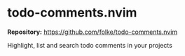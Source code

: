 # todo-comments.nvim

**Repository:** https://github.com/folke/todo-comments.nvim

Highlight, list and search todo comments in your projects
